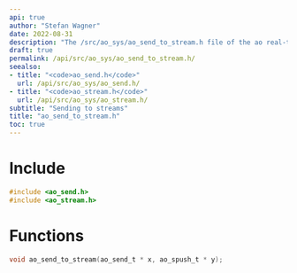 ```yaml
---
api: true
author: "Stefan Wagner"
date: 2022-08-31
description: "The /src/ao_sys/ao_send_to_stream.h file of the ao real-time operating system."
draft: true
permalink: /api/src/ao_sys/ao_send_to_stream.h/
seealso:
- title: "<code>ao_send.h</code>"
  url: /api/src/ao_sys/ao_send.h/
- title: "<code>ao_stream.h</code>"
  url: /api/src/ao_sys/ao_stream.h/
subtitle: "Sending to streams"
title: "ao_send_to_stream.h"
toc: true
---
```


# Include

```c
#include <ao_send.h>
#include <ao_stream.h>
```

# Functions

```c
void ao_send_to_stream(ao_send_t * x, ao_spush_t * y);
```
